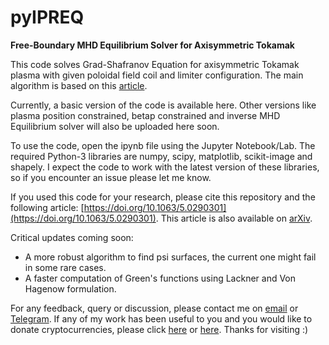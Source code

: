# pyIPREQ

**Free-Boundary MHD Equilibrium Solver for Axisymmetric Tokamak**

This code solves Grad-Shafranov Equation for axisymmetric Tokamak plasma with given poloidal field coil and limiter configuration. The main algorithm is based on this [article](https://doi.org/10.1016/0021-9991(79)90129-3).

Currently, a basic version of the code is available here. Other versions like plasma position constrained, betap constrained and inverse MHD Equilibrium solver will also be uploaded here soon.

To use the code, open the ipynb file using the Jupyter Notebook/Lab. The required Python-3 libraries are numpy, scipy, matplotlib, scikit-image and shapely. I expect the code to work with the latest version of these libraries, so if you encounter an issue please let me know.

If you used this code for your research, please cite this repository and the following article: [https://doi.org/10.1063/5.0290301](https://doi.org/10.1063/5.0290301). This article is also available on [arXiv](https://arxiv.org/abs/2507.18324).

Critical updates coming soon:
- A more robust algorithm to find psi surfaces, the current one might fail in some rare cases.
- A faster computation of Green's functions using Lackner and Von Hagenow formulation.

For any feedback, query or discussion, please contact me on [email](mailto:udaya_cbscients@yahoo.com) or [Telegram](https://t.me/udy11). If any of my work has been useful to you and you would like to donate cryptocurrencies, please click [here](https://github.com/udy11/udy11/blob/main/Donate_Crypto.md) or [here](https://gitlab.com/udy11/udy11/-/blob/main/Donate_Crypto.md). Thanks for visiting :)
